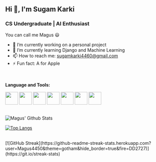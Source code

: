 <h2 >Hi 👋, I'm Sugam Karki </h2>
<h3>CS Undergraduate | AI Enthusiast</h3>

You can call me Magus :smiley:

* 🔭 I’m currently working on a personal project
* 🌱 I’m currently learning Django and Machine Learning
* 📫 How to reach me: sugamkarki4460@gmail.com
* ⚡ Fun fact: A for Apple
<!-- * 😄 My website:  -->


<br>
<p><strong>Language and Tools:</strong></p>
<p>
  <img src="https://cdn.jsdelivr.net/gh/devicons/devicon/icons/html5/html5-original.svg" width="40px" height = "40px"/>
  <img src="https://cdn.jsdelivr.net/gh/devicons/devicon/icons/css3/css3-original.svg" width="40px" height = "40px" />
  <img src="https://cdn.jsdelivr.net/gh/devicons/devicon/icons/sass/sass-original.svg" width="40px" height = "40px"/>
  <img src="https://cdn.jsdelivr.net/gh/devicons/devicon/icons/javascript/javascript-plain.svg" width="40px" height = "40px"/>
  <img src="https://cdn.jsdelivr.net/gh/devicons/devicon/icons/python/python-original.svg" width="40px" height = "40px" />
  <img src="https://cdn.jsdelivr.net/gh/devicons/devicon/icons/arduino/arduino-original.svg" width="40px" height = "40px"/>  
  <img src="https://cdn.jsdelivr.net/gh/devicons/devicon/icons/django/django-original.svg" width="40px" height = "40px" />
  

</p>
<br>
<img align="center" src="https://github-readme-stats.vercel.app/api?username=Magus4450&include_all_commits=true&count_private=true&show_icons=true&line_height=20&title_color=7A7ADB&icon_color=2234AE&text_color=D3D3D3&bg_color=0,000000,130F40" alt="Magus' Github Stats">

[![Top Langs](https://github-readme-stats.vercel.app/api/top-langs/?username=Magus4450&layout=compact&text_color=daf7dc&bg_color=151515)](https://github.com/Magus4450/github-readme-stats)

<br>
[![GitHub Streak](https://github-readme-streak-stats.herokuapp.com?user=Magus4450&theme=gotham&hide_border=true&fire=DD2727)](https://git.io/streak-stats)



